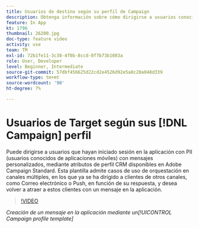 ```yaml
---
title: Usuarios de destino según su perfil de Campaign
description: Obtenga información sobre cómo dirigirse a usuarios conocidos de aplicaciones móviles con mensajes personalizados con atributos de perfil CRM.
feature: In App
kt: 1796
thumbnail: 26200.jpg
doc-type: feature video
activity: use
team: TM
exl-id: 72b1fe11-3c38-4f0b-8ccd-0f7b73b1083a
role: User, Developer
level: Beginner, Intermediate
source-git-commit: 57dbf456625d22cd2e4526d92e5a8c20a048d339
workflow-type: tm+mt
source-wordcount: '98'
ht-degree: 7%

---
```


# Usuarios de Target según sus [!DNL Campaign] perfil

Puede dirigirse a usuarios que hayan iniciado sesión en la aplicación con PII (usuarios conocidos de aplicaciones móviles) con mensajes personalizados, mediante atributos de perfil CRM disponibles en Adobe Campaign Standard. Esta plantilla admite casos de uso de orquestación en canales múltiples, en los que ya se ha dirigido a clientes de otros canales, como Correo electrónico o Push, en función de su respuesta, y desea volver a atraer a estos clientes con un mensaje en la aplicación.

>[!VIDEO](https://video.tv.adobe.com/v/26200?quality=12)

*Creación de un mensaje en la aplicación mediante un[!UICONTROL Campaign profile template]*

